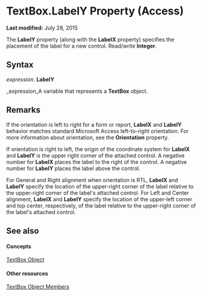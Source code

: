 
# TextBox.LabelY Property (Access)

 **Last modified:** July 28, 2015

The  **LabelY** property (along with the **LabelX** property) specifies the placement of the label for a new control. Read/write **Integer**.




## Syntax

 _expression_. **LabelY**

 _expression_A variable that represents a  **TextBox** object.


## Remarks

If the orientation is left to right for a form or report,  **LabelX** and **LabelY** behavior matches standard Microsoft Access left-to-right orientation. For more information about orientation, see the **Orientation** property.

If orientation is right to left, the origin of the coordinate system for  **LabelX** and **LabelY** is the upper right corner of the attached control. A negative number for **LabelX** places the label to the right of the control. A negative number for **LabelY** places the label above the control.

For General and Right alignment when orientation is RTL,  **LabelX** and **LabelY** specify the location of the upper-right corner of the label relative to the upper-right corner of the label's attached control. For Left and Center alignment, **LabelX** and **LabelY** specify the location of the upper-left corner and top center, respectively, of the label relative to the upper-right corner of the label's attached control.


## See also


#### Concepts


 [TextBox Object](d74fbe9a-0d40-7d28-956f-a2bfd0cfee45.md)
#### Other resources


 [TextBox Object Members](bb55abbc-902e-fc2d-bdff-063c55426cd0.md)

